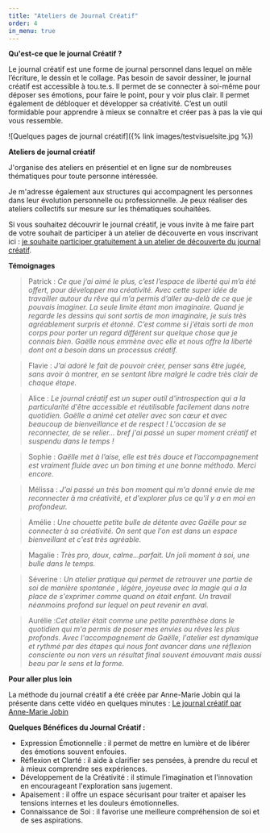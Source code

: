 ```yaml
---
title: "Ateliers de Journal Créatif"
order: 4
in_menu: true
---
```

**Qu'est-ce que le journal Créatif ?**

Le journal créatif est une forme de journal personnel dans lequel on mêle l’écriture, le dessin et le collage. Pas besoin de savoir dessiner, le journal créatif est accessible à tou.te.s. Il permet de se connecter à soi-même pour déposer ses émotions, pour faire le point, pour y voir plus clair. Il permet également de débloquer et développer sa créativité. C’est un outil formidable pour apprendre à mieux se connaître et créer pas à pas la vie qui vous ressemble.

![Quelques pages de journal créatif]({% link images/testvisuelsite.jpg %})

**Ateliers de journal créatif**

J'organise des ateliers en présentiel et en ligne sur de nombreuses thématiques pour toute personne intéressée. 

Je m'adresse également aux structures qui accompagnent les personnes dans leur évolution personnelle ou professionnelle. Je peux réaliser des ateliers collectifs sur mesure sur les thématiques souhaitées. 

Si vous souhaitez découvrir le journal créatif, je vous invite à me faire part de votre souhait de participer à un atelier de découverte en vous inscrivant ici : [je souhaite participer gratuitement à un atelier de découverte du journal créatif](https://form.jotform.com/240452708060045).

**Témoignages**

> Patrick : _Ce que j’ai aimé le plus, c’est l’espace de liberté qui m’a été offert, pour développer ma créativité. Avec cette super idée de travailler autour du rêve qui m’a permis d’aller au-delà de ce que je pouvais imaginer. La seule limite étant mon imaginaire. 
Quand je regarde les dessins qui sont sortis de mon imaginaire, je suis très agréablement surpris et étonné. C’est comme si j’étais sorti de mon corps pour porter un regard différent sur quelque chose que je connais bien. 
Gaëlle nous emmène avec elle et nous offre la liberté dont ont a besoin dans un processus créatif._

> Flavie : _J’ai adoré le fait de pouvoir créer, penser sans être jugée, sans avoir à montrer, en se sentant libre malgré le cadre très clair de chaque étape._

> Alice : _Le journal créatif est un super outil d'introspection qui a la particularité d'être accessible et réutilisable facilement dans notre quotidien. Gaëlle a animé cet atelier avec son cœur et avec beaucoup de bienveillance et de respect ! L'occasion de se reconnecter, de se relier... bref j'ai passé un super moment créatif et suspendu dans le temps !_

> Sophie : _Gaëlle met à l’aise, elle est très douce et l’accompagnement est vraiment fluide avec un bon timing et une bonne méthodo. Merci encore._

> Mélissa : _J'ai passé un très bon moment qui m'a donné envie de me reconnecter à ma créativité, et d'explorer plus ce qu'il y a en moi en profondeur._

> Amélie : _Une chouette petite bulle de détente avec Gaëlle pour se connecter à sa créativité. On sent que l'on est dans un espace bienveillant et c'est très agréable._

> Magalie : _Très pro, doux, calme...parfait. Un joli moment à soi, une bulle dans le temps._

> Séverine : _Un atelier pratique qui permet de retrouver une partie de soi de manière spontanée , légère, joyeuse avec la magie qui a la place de s'exprimer comme quand on était enfant. Un travail néanmoins profond sur lequel on peut revenir en aval._

> Aurélie :_Cet atelier était comme une petite parenthèse dans le quotidien qui m'a permis de poser mes envies ou rêves les plus profonds. Avec l'accompagnement de Gaëlle, l'atelier est dynamique et rythmé par des étapes qui nous font avancer dans une réflexion consciente ou non vers un résultat final souvent émouvant mais aussi beau par le sens et la forme._

**Pour aller plus loin**

La méthode du journal créatif a été créée par Anne-Marie Jobin qui la présente dans cette vidéo en quelques minutes : [Le journal créatif par Anne-Marie Jobin](https://www.youtube.com/watch?v=GWyapaZ-JUk&ab_channel=JournalCr%C3%A9atif-Centredeformation) 

**Quelques Bénéfices du Journal Créatif :**

- Expression Émotionnelle : il permet de mettre en lumière et de libérer des émotions souvent enfouies.
- Réflexion et Clarté : il aide à clarifier ses pensées, à prendre du recul et à mieux comprendre ses expériences.
- Développement de la Créativité : il stimule l’imagination et l'innovation en encourageant l'exploration sans jugement.
- Apaisement : il offre un espace sécurisant pour traiter et apaiser les tensions internes et les douleurs émotionnelles.
- Connaissance de Soi : il favorise une meilleure compréhension de soi et de ses aspirations. 